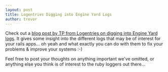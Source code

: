 ```yaml
---
layout: post
title: Logentries Digging into Engine Yard Logs
author: trevor
---
```


Check out a [blog post by TP from Logentries on digging into Engine Yard logs](https://logentries.com/blog/2012/02/digging-into-engineyard-logs/). It gives some insight into the different logs that may be of interest for your rails apps... oh yeah and what exactly you can do with them to fix your problems & improve your systems :-)

Feel free to post your thoughts on anything important we've omitted, or anything else you think is of interest to the ruby loggers out there...
